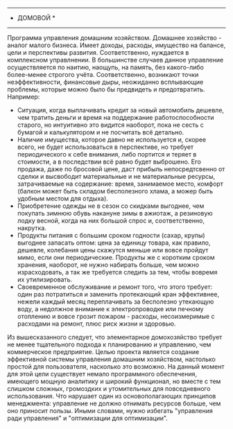 ***********
* ДОМОВОЙ *
***********

Программа управления домашним хозяйством.
Домашнее хозяйство - аналог малого бизнеса. Имеет доходы, расходы, имущество на балансе, цели и перспективы развития. Соответственно, нуждается в комплексном управлнении. В большинстве случаев данное управление осуществляется по наитию, наощупь, на память, без какого-либо более-менее строгого учёта. Соответственно, возникают точки неэффективности, финансовые дыры, неожиданно всплывающие проблемы, которые можно было бы предвидеть и предотвратить. Например:

 - Ситуация, когда выплачивать кредит за новый автомобиль дешевле, чем тратить деньги и время на поддержание работоспособности старого, но интуитивно это видится наоборот, пока не сесть с бумагой и калькулятором и не посчитать всё детально. 
 - Наличие имущества, которое давно не используется и, скорее всего, не будет использоваться в перспективе, но требует периодического к себе внимания, либо портится и теряет в стоимости, а в последствии всё равно будет выброшено. Его продажа, даже по бросовой цене, даст прибыль непосредтсвенно от сделки и высвободит материальные и не материальные ресурсы, затрачиваемые на содержание: время, занимаемое место, комфорт (балкон может быть складом бесполезного хлама, а можер быть удобным местом для отдыха).
 - Приобретение одежды не в сезон со скидками выгоднее, чем покупать зимнюю обувь накануне зимы в ажиотаж, а резиновую лодку весной, когда на них большой спрос и, соответственно, накрутка.
 - Продукты питания с большим сроком годности (сахар, крупы) выгоднее запасать оптом: цена за единицу товара, как правило, дешевле, колебания цены скажутся меньше или вовсе пройдут мимо, если они периодические. Продукты же с коротким сроком хранения, наоборот, не нужно набирать больше, чем можно израсходовать, а так же требуется следить за тем, чтобы вовремя их утилизировать.
 - Своевременное обслуживание и ремонт того, что этого требует: один раз потратиться и заменить протекающий кран эффективнее, нежели каждый месяц переплачивать за бесполезно утекающую воду, а недолжное внимание к электропроводке или печному отоплению и вовсе грозит пожаром - расходы, несоизмеримые с расходами на ремонт, плюс риск жизни и здоровью.

Из вышесказанного следует, что элементарное домохозяйство требует не менее тщательного подхода к планированию и управлению, чем коммерческое предприятие. Целью проекта является создание эффективной системы управления домашним хозяйством, настолько простой для пользователя, насколько это возможно. На данный момент для этой цели существует немало программного обеспечения, имеющего мощную аналитику и широкий функционал, но вместе с тем слишком сложных, громоздких и утомительных для повседневного использования. Что нарушает один из основополагающих принципов менеджмента: управление не должно отнимать ресурсов больше, чем оно приносит пользы. Иными словами, нужно избегать "управления ради управления" и "оптимизации для оптимизации".
